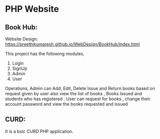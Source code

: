 # PHP Website

## Book Hub:

Website Design:  https://preethikumaresh.github.io/WebDesign/BookHub/index.html

This project has the following modules,
  1. Login
  2. SignUp
  3. Admin
  4. User

Operations,
Admin can Add, Edit, Delete Issue and Return books based on request given by user also view the list of books , Books Issued and students who has registered .
User can request for books , change their account password and view the books requested and issued

## CURD:

It is a bsic CURD PHP application.
